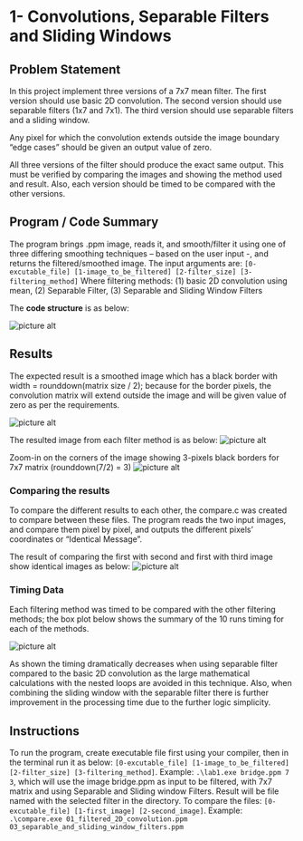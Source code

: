 # 1- Convolutions, Separable Filters and Sliding Windows
## Problem Statement
In this project implement three versions of a 7x7 mean filter. The first version should use basic 2D convolution. The second version should use separable filters (1x7 and 7x1). The third version should use separable filters and a sliding window.

Any pixel for which the convolution extends outside the image boundary “edge cases” should be given an output value of zero.

All three versions of the filter should produce the exact same output. This must be verified by comparing the images and showing the method used and result. Also, each version should be timed to be compared with the other versions.

## Program / Code Summary
The program brings .ppm image, reads it, and smooth/filter it using one of three differing smoothing techniques – based on the user input -,  and returns the filtered/smoothed image.
The input arguments are: `[0-excutable_file] [1-image_to_be_filtered] [2-filter_size] [3-filtering_method]`
Where filtering methods: (1) basic 2D convolution using mean, (2) Separable Filter, (3) Separable and Sliding Window Filters

The **code structure** is as below:

![picture alt](https://raw.githubusercontent.com/atefemran/ECE6310_Introduction_to_Computer_Vision-Fall-21/main/1-Convolution%2CSeperable%20Filters%20and%20Sliding%20Windows/images/readme-01.PNG)

## Results
The expected result is a smoothed image which has a black border with width = rounddown(matrix size / 2); because for the border pixels, the convolution matrix will extend outside the image and will be given value of zero as per the requirements.

![picture alt](https://raw.githubusercontent.com/atefemran/ECE6310_Introduction_to_Computer_Vision-Fall-21/main/1-Convolution%2CSeperable%20Filters%20and%20Sliding%20Windows/images/readme-02.PNG)

The resulted image from each filter method is as below:
![picture alt](https://raw.githubusercontent.com/atefemran/ECE6310_Introduction_to_Computer_Vision-Fall-21/main/1-Convolution%2CSeperable%20Filters%20and%20Sliding%20Windows/images/readme-03.PNG)

Zoom-in on the corners of the image showing 3-pixels black borders for 7x7 matrix (rounddown(7/2) = 3)
![picture alt](https://raw.githubusercontent.com/atefemran/ECE6310_Introduction_to_Computer_Vision-Fall-21/main/1-Convolution%2CSeperable%20Filters%20and%20Sliding%20Windows/images/readme-04.PNG)

### Comparing the results
To compare the different results to each other, the compare.c was created to compare between these files. The program reads the two input images, and compare them pixel by pixel, and outputs the different pixels’ coordinates or “Identical Message”.

The result of comparing the first with second and first with third image show identical images as below:
![picture alt](https://raw.githubusercontent.com/atefemran/ECE6310_Introduction_to_Computer_Vision-Fall-21/main/1-Convolution%2CSeperable%20Filters%20and%20Sliding%20Windows/images/readme-05.PNG)

### Timing Data
Each filtering method was timed to be compared with the other filtering methods; the box plot below shows the summary of the 10 runs timing for each of the methods.

![picture alt](https://raw.githubusercontent.com/atefemran/ECE6310_Introduction_to_Computer_Vision-Fall-21/main/1-Convolution%2CSeperable%20Filters%20and%20Sliding%20Windows/images/readme-06.PNG)

As shown the timing dramatically decreases when using separable filter compared to the basic 2D convolution as the large mathematical calculations with the nested loops are avoided in this technique. Also, when combining the sliding window with the separable filter there is further improvement in the processing time due to the further logic simplicity.

## Instructions
To run the program, create executable file first using your compiler, then in the terminal run it as below:
`[0-excutable_file] [1-image_to_be_filtered] [2-filter_size] [3-filtering_method]`.
Example: `.\lab1.exe bridge.ppm 7 3`, which will use the image bridge.ppm as input to be filtered, with 7x7 matrix and using Separable and Sliding window Filters. Result will be file named with the selected filter in the directory.
To compare the files: `[0-excutable_file] [1-first_image] [2-second_image]`.
Example: `.\compare.exe 01_filtered_2D_convolution.ppm 03_separable_and_sliding_window_filters.ppm`
